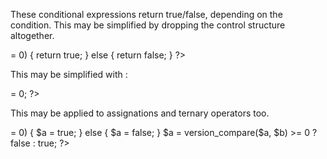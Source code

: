 These conditional expressions return true/false, depending on the condition. This may be simplified by dropping the control structure altogether.

<?php

if (version_compare($a, $b) >= 0) {
    return true;
} else {
    return false;
}

?>

This may be simplified with : 

<?php

return version_compare($a, $b) >= 0;

?>

This may be applied to assignations and ternary operators too.

<?php

if (version_compare($a, $b) >= 0) {
    $a = true;
} else {
    $a = false;
}

$a = version_compare($a, $b) >= 0 ? false : true;

?>

 